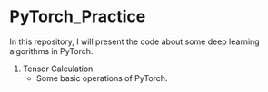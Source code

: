 # PyTorch_Practice
In this repository, I will  present the code about some deep learning algorithms in PyTorch.
1. Tensor Calculation
    - Some basic operations of PyTorch.
